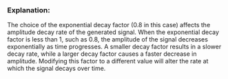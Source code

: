 ### Explanation:

The choice of the exponential decay factor (0.8 in this case) affects the amplitude decay rate of the generated signal. When the exponential decay factor is less than 1, such as 0.8, the amplitude of the signal decreases exponentially as time progresses. A smaller decay factor results in a slower decay rate, while a larger decay factor causes a faster decrease in amplitude. Modifying this factor to a different value will alter the rate at which the signal decays over time.
